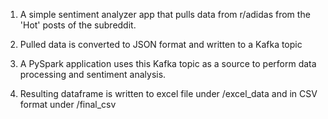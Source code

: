 1. A simple sentiment analyzer app that pulls data from r/adidas from the 'Hot' posts of the subreddit.

2. Pulled data is converted to JSON format and written to a Kafka topic

3. A PySpark application uses this Kafka topic as a source to perform data processing and sentiment analysis.

4. Resulting dataframe is written to excel file under /excel_data and in CSV format under /final_csv
